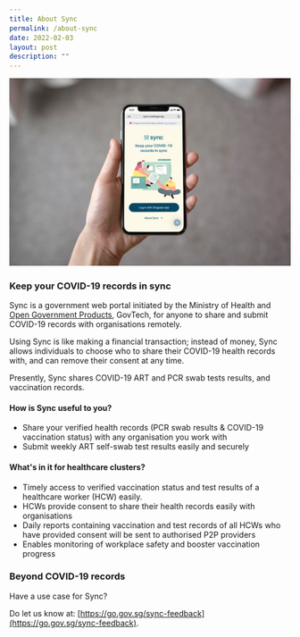 ```yaml
---
title: About Sync
permalink: /about-sync
date: 2022-02-03
layout: post
description: ""
---
```

![](/images/iPhoneX_In_Hand_MockupsForFree2.jpg)

### **Keep your COVID-19 records in sync**
Sync is a government web portal initiated by the Ministry of Health and [Open Government Products](https://www.open.gov.sg/), GovTech, for anyone to share and submit COVID-19 records with organisations remotely.

Using Sync is like making a financial transaction; instead of money, Sync allows individuals to choose who to share their COVID-19 health records with, and can remove their consent at any time. 

Presently, Sync shares COVID-19 ART and PCR swab tests results, and vaccination records.


#### **How is Sync useful to you?** 
* Share your verified health records (PCR swab results & COVID-19 vaccination status) with any organisation you work with
* Submit weekly ART self-swab test results easily and securely


#### **What's in it for healthcare clusters?** 
* Timely access to verified vaccination status and test results of a healthcare worker (HCW) easily.
* HCWs provide consent to share their health records easily with organisations 
* Daily reports containing vaccination and test records of all HCWs who have provided consent will be sent to authorised P2P providers 
* Enables monitoring of workplace safety and booster vaccination progress



### **Beyond COVID-19 records**
Have a use case for Sync? 

Do let us know at: [https://go.gov.sg/sync-feedback](https://go.gov.sg/sync-feedback).